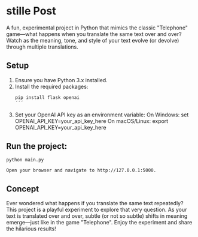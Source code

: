 # stille Post

A fun, experimental project in Python that mimics the classic "Telephone" game—what happens when you translate the same text over and over? Watch as the meaning, tone, and style of your text evolve (or devolve) through multiple translations.

## Setup

1. Ensure you have Python 3.x installed.
2. Install the required packages:
   ```bash
   pip install flask openai
   ´´´
3. Set your OpenAI API key as an environment variable:
    On Windows: set OPENAI_API_KEY=your_api_key_here
    On macOS/Linux: export OPENAI_API_KEY=your_api_key_here

## Run the project:

    python main.py

    Open your browser and navigate to http://127.0.0.1:5000.

## Concept

Ever wondered what happens if you translate the same text repeatedly? This project is a playful experiment to explore that very question. As your text is translated over and over, subtle (or not so subtle) shifts in meaning emerge—just like in the game "Telephone". Enjoy the experiment and share the hilarious results!